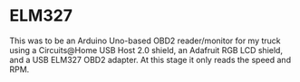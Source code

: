 # ELM327

This was to be an Arduino Uno-based OBD2 reader/monitor for my truck using a Circuits@Home USB Host 2.0 shield, an Adafruit RGB LCD shield, and a USB ELM327 OBD2 adapter.  At this stage it only reads the speed and RPM.
